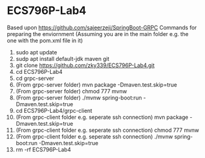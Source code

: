 # ECS796P-Lab4
Based upon https://github.com/sajeerzeji/SpringBoot-GRPC
Commands for preparing the enviornment (Assuming you are in the main folder e.g. the one with the pom.xml file in it)
1. sudo apt update
2. sudp apt install default-jdk maven git
3. git clone https://github.com/zky339/ECS796P-Lab4.git
4. cd ECS796P-Lab4
5. cd grpc-server
6. (From grpc-server folder) mvn package -Dmaven.test.skip=true
7. (From grpc-server folder) chmod 777 mvnw
8. (From grpc-server folder) ./mvnw spring-boot:run -Dmaven.test.skip=true
9. cd ECS796P-Lab4/grpc-client
10. (From grpc-client folder e.g. seperate ssh connection) mvn package -Dmaven.test.skip=true
11. (From grpc-client folder e.g. seperate ssh connection) chmod 777 mvnw
12. (From grpc-client folder e.g. seperate ssh connection) ./mvnw spring-boot:run -Dmaven.test.skip=true
13. rm -rf ECS796P-Lab4

